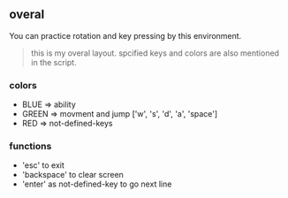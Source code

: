## overal
You can practice rotation and key pressing by this environment.

> this is my overal layout. spcified keys and colors are also mentioned in the script. 

### colors
- BLUE => ability
- GREEN => movment and jump ['w', 's', 'd', 'a', 'space']
- RED => not-defined-keys

### functions
- 'esc' to exit
- 'backspace' to clear screen
- 'enter' as not-defined-key to go next line